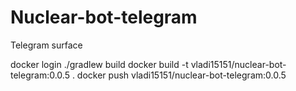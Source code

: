 # Nuclear-bot-telegram
Telegram surface

docker login
./gradlew build
docker build -t vladi15151/nuclear-bot-telegram:0.0.5 .
docker push vladi15151/nuclear-bot-telegram:0.0.5